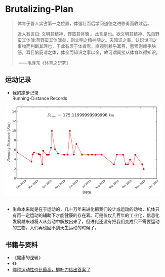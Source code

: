 # Brutalizing-Plan
> 体育于吾人实占第一之位置，体强壮而后学问道徳之进修勇而收效远。
>
> 近人有言曰: 文明其精神，野蛮其体魄 。此言是也。欲文明其精神、先自野蛮其体魄:苟野蛮其体魄矣，则文明之精神随之。夫知识之事、认识世间之事物而判断其理也，于此有须于体者焉。直观则赖乎耳目，思索则赖乎脑筋，耳目脑筋谓之体，体全而知识之事以全，故可谓间接从体育以得知识。
>
> ​                                                                                                                                         ——毛泽东《体育之研究》





## 运动记录

- 我的跑步记录  
Running-Distance Records

![](records/Running-Distance.png)


## 
- 生命本来就是在于运动的，几十万年来进化把我们设计成运动的动物，机体只有再一定运动的辅助下才能健康的存在着。可是仅仅几百年的工业化，信息化发展越来越将人从劳动中解放出来了，但进化还没有把我们变成只不需要运动的生物。人们再也回不到天生运动的时候了。



##  书籍与资料

- 《健康的逻辑》
- 《》
- [哪种运动性价比最高，柳叶刀给出答案了](https://mp.weixin.qq.com/s/0ciaeMlXo0HWsSFVv4qBCg)